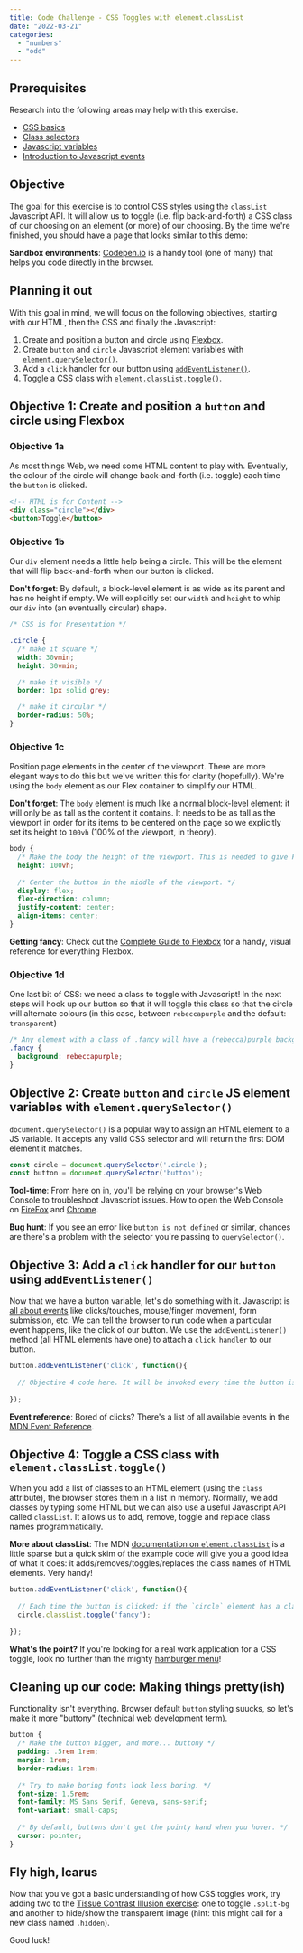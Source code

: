 ```yaml
---
title: Code Challenge - CSS Toggles with element.classList
date: "2022-03-21"
categories: 
  - "numbers"
  - "odd"
---
```


## Prerequisites
Research into the following areas may help with this exercise.
- [CSS basics](https://developer.mozilla.org/en-US/docs/Learn/Getting_started_with_the_web/CSS_basics)
- [Class selectors](https://css-tricks.com/almanac/selectors/c/class/)
- [Javascript variables](https://developer.mozilla.org/en-US/docs/Learn/JavaScript/First_steps/Variables)
- [Introduction to Javascript events](https://developer.mozilla.org/en-US/docs/Learn/JavaScript/Building_blocks/Events)

## Objective
The goal for this exercise is to control CSS styles using the `classList` Javascript API. It will allow us to toggle (i.e. flip back-and-forth) a CSS class of our choosing on an element (or more) of our choosing. By the time we're finished, you should have a page that looks similar to this demo:

<!-- 

<p class="codepen" data-height="446" data-theme-id="light" data-default-tab="result" data-user="browsertherapy" data-slug-hash="jOWdRze" style="height: 446px; box-sizing: border-box; display: flex; align-items: center; justify-content: center; border: 2px solid; margin: 1em 0; padding: 1em;" data-pen-title="CSS Toggle with Element.classList.toggle()">
  <span>See the Pen <a href="https://codepen.io/browsertherapy/pen/jOWdRze">
  CSS Toggle with Element.classList.toggle()</a> by Tony Grimes (<a href="https://codepen.io/browsertherapy">@browsertherapy</a>)
  on <a href="https://codepen.io">CodePen</a>.</span>
</p>
<script async src="https://static.codepen.io/assets/embed/ei.js"></script>
-->

**Sandbox environments**: [Codepen.io](https://www.codepen.io) is a handy tool (one of many) that helps you code directly in the browser.


## Planning it out
With this goal in mind, we will focus on the following objectives, starting with our HTML, then the CSS and finally the Javascript:

1. Create and position a button and circle using [Flexbox](https://css-tricks.com/snippets/css/a-guide-to-flexbox/).
2. Create `button` and `circle` Javascript element variables with [`element.querySelector()`](#Finding_the_first_element_matching_a_classhttps://developer.mozilla.org/en-US/docs/Web/API/Document/querySelector).
3. Add a `click` handler for our button using [`addEventListener()`](https://developer.mozilla.org/en-US/docs/Learn/JavaScript/Building_blocks/Events#addEventListener_and_removeEventListener).
4. Toggle a CSS class with [`element.classList.toggle()`](https://developer.mozilla.org/en-US/docs/Web/API/Element/classList).

## Objective 1: Create and position a `button` and circle using Flexbox

### Objective 1a
As most things Web, we need some HTML content to play with. Eventually, the colour of the circle will change back-and-forth (i.e. toggle) each time the `button` is clicked.

```html
<!-- HTML is for Content -->
<div class="circle"></div>
<button>Toggle</button>
```

### Objective 1b
Our `div` element needs a little help being a circle. This will be the element that will flip back-and-forth when our button is clicked.

**Don't forget**: By default, a block-level element is as wide as its parent and has no height if empty. We will explicitly set our `width` and `height` to whip our `div` into (an eventually circular) shape.

```css
/* CSS is for Presentation */

.circle {
  /* make it square */
  width: 30vmin;
  height: 30vmin;

  /* make it visible */
  border: 1px solid grey;

  /* make it circular */
  border-radius: 50%;
}
```

### Objective 1c
Position page elements in the center of the viewport. There are more elegant ways to do this but we've written this for clarity (hopefully). We're using the `body` element as our Flex container to simplify our HTML.

**Don't forget**: The `body` element is much like a normal block-level element: it will only be as tall as the content it contains. It needs to be as tall as the viewport in order for its items to be centered on the page so we explicitly set its height to `100vh` (100% of the viewport, in theory).

```css
body {
  /* Make the body the height of the viewport. This is needed to give Flexbox room to operate. */
  height: 100vh;
  
  /* Center the button in the middle of the viewport. */
  display: flex;
  flex-direction: column;
  justify-content: center;
  align-items: center;
}
```

**Getting fancy**: Check out the [Complete Guide to Flexbox](https://css-tricks.com/snippets/css/a-guide-to-flexbox/) for a handy, visual reference for everything Flexbox.

### Objective 1d
One last bit of CSS: we need a class to toggle with Javascript! In the next steps will hook up our button so that it will toggle this class so that the circle will alternate colours (in this case, between `rebeccapurple` and the default: `transparent`)

```css
/* Any element with a class of .fancy will have a (rebecca)purple background. */
.fancy {
  background: rebeccapurple;
}
```

## Objective 2: Create `button` and `circle` JS element variables with `element.querySelector()`
`document.querySelector()` is a popular way to assign an HTML element to a JS variable. It accepts any valid CSS selector and will return the first DOM element it matches.

```js
const circle = document.querySelector('.circle');
const button = document.querySelector('button');
```

**Tool-time**: From here on in, you'll be relying on your browser's Web Console to troubleshoot Javascript issues. How to open the Web Console on [FireFox](https://developer.mozilla.org/en-US/docs/Tools/Web_Console/Opening_the_Web_Console) and [Chrome](https://developers.google.com/web/tools/chrome-devtools/console).


**Bug hunt**: If you see an error like `button is not defined` or similar, chances are there's a problem with the selector you're passing to `querySelector()`.


## Objective 3: Add a `click` handler for our `button` using `addEventListener()`
Now that we have a button variable, let's do something with it. Javascript is [all about events](https://developer.mozilla.org/en-US/docs/Learn/JavaScript/Building_blocks/Events) like clicks/touches, mouse/finger movement, form submission, etc. We can tell the browser to run code when a particular event happens, like the click of our button. We use the `addEventListener()` method (all HTML elements have one) to attach a `click handler` to our button.

```js
button.addEventListener('click', function(){
  
  // Objective 4 code here. It will be invoked every time the button is clicked.
  
});
```

**Event reference**: Bored of clicks? There's a list of all available events in the [MDN Event Reference](https://developer.mozilla.org/en-US/docs/Web/Events).


## Objective 4: Toggle a CSS class with `element.classList.toggle()`
When you add a list of classes to an HTML element (using the `class` attribute), the browser stores them in a list in memory. Normally, we add classes by typing some HTML but we can also use a useful Javascript API called `classList`. It allows us to add, remove, toggle and replace class names programmatically.

**More about classList**: The MDN [documentation on `element.classList`](https://developer.mozilla.org/en-US/docs/Web/API/Element/classList) is a little sparse but a quick skim of the example code will give you a good idea of what it does: it adds/removes/toggles/replaces the class names of HTML elements. Very handy!

```js
button.addEventListener('click', function(){
  
  // Each time the button is clicked: if the `circle` element has a class of .fancy, remove it. If .fancy is already absent, add it.
  circle.classList.toggle('fancy');
  
});
```

**What's the point?** If you're looking for a real work application for a CSS toggle, look no further than the mighty [hamburger menu](https://www.google.com/search?q=css+hamburger+menus)!

## Cleaning up our code: Making things pretty(ish)
Functionality isn't everything. Browser default `button` styling suucks, so let's make it more "buttony" (technical web development term).

```css
button {
  /* Make the button bigger, and more... buttony */
  padding: .5rem 1rem;
  margin: 1rem;
  border-radius: 1rem;
  
  /* Try to make boring fonts look less boring. */
  font-size: 1.5rem;
  font-family: MS Sans Serif, Geneva, sans-serif;
  font-variant: small-caps;
  
  /* By default, buttons don't get the pointy hand when you hover. */
  cursor: pointer;
}
```

## Fly high, Icarus
Now that you've got a basic understanding of how CSS toggles work, try adding two to the [Tissue Contrast Illusion exercise](http://browsertherapy.com/challenges/tissue-contrast/): one to toggle `.split-bg` and another to hide/show the transparent image (hint: this might call for a new class named `.hidden`).

Good luck!

